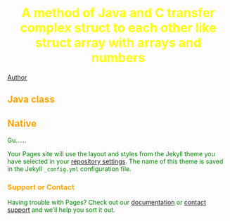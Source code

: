 # <center><font color=yellow>A method of Java and C transfer complex struct to each other like struct array with arrays and numbers<br>

[Author](https://github.com/ElisaPixtink/)<br>

## <left><font color=orange>Java class<br>

## <font color=orange>Native<br>

<font color=green>Gu......<br>

Your Pages site will use the layout and styles from the Jekyll theme you have selected in your [repository settings](https://github.com/ElisaPixtink/ElisaPixtink.github.io/settings/pages). The name of this theme is saved in the Jekyll `_config.yml` configuration file.<br>

### <font color=orange>Support or Contact<br>

<font color=green>Having trouble with Pages? Check out our [documentation](https://docs.github.com/categories/github-pages-basics/) or [contact support](https://support.github.com/contact) and we’ll help you sort it out.
